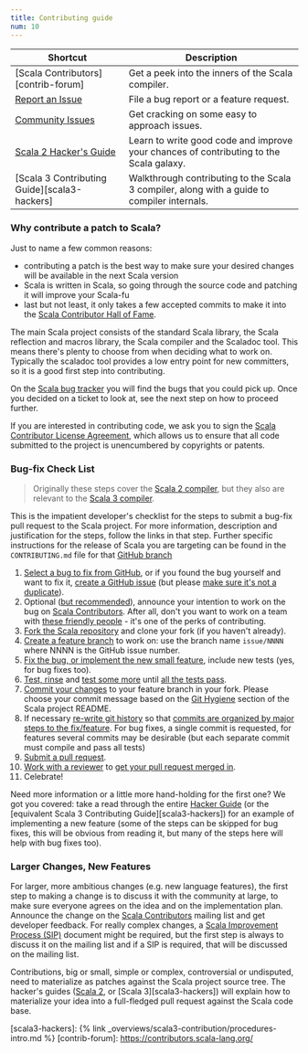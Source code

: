 ```yaml
---
title: Contributing guide
num: 10
---
```


| **Shortcut**                           | **Description** |
|----------------------------------------|-----------------|
| [Scala Contributors][contrib-forum]    | Get a peek into the inners of the Scala compiler. |
| [Report an Issue][bug-reporting-guide] | File a bug report or a feature request. |
| [Community Issues][community-tickets]  | Get cracking on some easy to approach issues. |
| [Scala 2 Hacker's Guide][hackers] | Learn to write good code and improve your chances of contributing to the Scala galaxy. |
| [Scala 3 Contributing Guide][scala3-hackers] | Walkthrough contributing to the Scala 3 compiler, along with a guide to compiler internals. |



### Why contribute a patch to Scala?

Just to name a few common reasons:

* contributing a patch is the best way to make sure your desired changes will be available in the next Scala version
* Scala is written in Scala, so going through the source code and patching it will improve your Scala-fu
* last but not least, it only takes a few accepted commits to make it into the [Scala Contributor Hall of Fame](https://github.com/scala/scala/contributors).

The main Scala project consists of the standard Scala library, the Scala reflection and macros library,
the Scala compiler and the Scaladoc tool. This means there's plenty to choose from when deciding what to work on.
Typically the scaladoc tool provides a low entry point for new committers, so it is a good first step into contributing.

On the [Scala bug tracker](https://github.com/scala/bug) you will find the bugs that you could pick up. Once you decided on a ticket to look at, see the next step on how to proceed further.

If you are interested in contributing code, we ask you to sign the
[Scala Contributor License Agreement](https://www.lightbend.com/contribute/cla/scala),
which allows us to ensure that all code submitted to the project is
unencumbered by copyrights or patents.

### Bug-fix Check List
> Originally these steps cover the [Scala 2 compiler](https://github.com/scala/scala), but they also are relevant to
> the [Scala 3 compiler](https://github.com/lampepfl/dotty).

This is the impatient developer's checklist for the steps to submit a bug-fix pull request to the Scala project. For more information, description and justification for the steps, follow the links in that step. Further specific instructions for the release of Scala you are targeting can be found in the `CONTRIBUTING.md` file for that [GitHub branch](https://github.com/scala/scala)

1. [Select a bug to fix from GitHub](/contribute/index.html#community-tickets), or if you found the bug yourself and want to fix it, [create a GitHub issue](/contribute/bug-reporting-guide.html) (but please
[make sure it's not a duplicate](/contribute/bug-reporting-guide.html#please-check-before-reporting-a-bug)).
2. Optional ([but recommended](/contribute/scala-internals.html/#why-its-a-good-idea)), announce your intention to work on the bug on [Scala Contributors](https://contributors.scala-lang.org/). After all, don't you want to work on a team with
[these friendly people](/contribute/hacker-guide.html#1-connect) - it's one of the perks of contributing.
3. [Fork the Scala repository](/contribute/hacker-guide.html#fork) and clone your fork (if you haven't already).
4. [Create a feature branch](/contribute/hacker-guide.html#branch) to work on: use the branch name `issue/NNNN` where NNNN is the GitHub issue number.
5. [Fix the bug, or implement the new small feature](/contribute/hacker-guide.html#implement), include new tests (yes, for bug fixes too).
6. [Test, rinse](/contribute/hacker-guide.html#test) and [test some more](/contribute/partest-guide.html) until [all the tests pass](/contribute/hacker-guide.html#verify).
7. [Commit your changes](/contribute/hacker-guide.html#commit) to your feature branch in your fork. Please choose your commit message based on the [Git Hygiene](https://github.com/scala/scala#user-content-git-hygiene) section of the Scala project README.
8. If necessary [re-write git history](https://git-scm.com/book/en/Git-Branching-Rebasing) so that [commits are organized by major steps to the fix/feature](
https://github.com/scala/scala#git-hygiene). For bug fixes, a single commit is requested, for features several commits may be desirable (but each separate commit must compile and pass all tests)
9. [Submit a pull request](/contribute/hacker-guide.html#submit).
10. [Work with a reviewer](https://github.com/scala/scala#reviewing) to [get your pull request merged in](/contribute/hacker-guide.html#review).
11. Celebrate!

Need more information or a little more hand-holding for the first one? We got you covered: take a read through the entire [Hacker Guide][hackers] (or the [equivalent Scala 3 Contributing Guide][scala3-hackers]) for an example of implementing a new feature (some of the steps can be skipped for bug fixes, this will be obvious from reading it, but many of the steps here will help with bug fixes too).

### Larger Changes, New Features

For larger, more ambitious changes (e.g. new language features), the first step to making a change is to discuss it with the community at large, to make sure everyone agrees on the idea
and on the implementation plan. Announce the change
on the [Scala Contributors](https://contributors.scala-lang.org/) mailing list and get developer feedback. For really complex changes, a [Scala Improvement Process (SIP)](https://docs.scala-lang.org/sips/) document might be required, but the first step is always to discuss it on the mailing list and if a SIP is required, that will be discussed on the mailing list.

Contributions, big or small, simple or complex, controversial or undisputed, need to materialize as patches against
the Scala project source tree. The hacker's guides ([Scala 2][hackers], or [Scala 3][scala3-hackers]) will explain how to materialize your idea into a full-fledged pull request against the Scala code base.

[hackers]: /contribute/hacker-guide.html
[community-tickets]: /contribute/index.html#community-tickets
[bug-reporting-guide]: /contribute/bug-reporting-guide.html
[scala3-hackers]: {% link _overviews/scala3-contribution/procedures-intro.md %}
[contrib-forum]: https://contributors.scala-lang.org/
